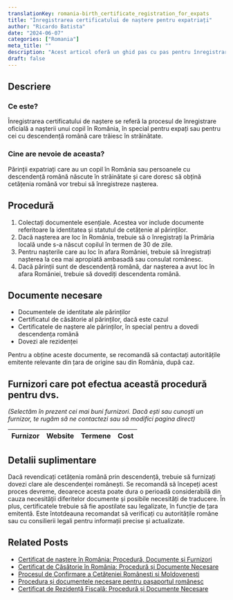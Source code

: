 ```yaml
---
translationKey: romania-birth_certificate_registration_for_expats
title: "Înregistrarea certificatului de naștere pentru expatriați"
author: "Ricardo Batista"
date: "2024-06-07"
categories: ["Romania"]
meta_title: ""
description: "Acest articol oferă un ghid pas cu pas pentru înregistrarea certificatului de naștere pentru expatriații din România."
draft: false
---
```


## Descriere
### Ce este?
Înregistrarea certificatului de naștere se referă la procesul de înregistrare oficială a nașterii unui copil în România, în special pentru expați sau pentru cei cu descendență română care trăiesc în străinătate.
### Cine are nevoie de aceasta?
Părinții expatriați care au un copil în România sau persoanele cu descendență română născute în străinătate și care doresc să obțină cetățenia română vor trebui să înregistreze nașterea.

## Procedură
1. Colectați documentele esențiale. Acestea vor include documente referitoare la identitatea și statutul de cetățenie al părinților.
2. Dacă nașterea are loc în România, trebuie să o înregistrați la Primăria locală unde s-a născut copilul în termen de 30 de zile.
3. Pentru nașterile care au loc în afara României, trebuie să înregistrați nașterea la cea mai apropiată ambasadă sau consulat românesc.
4. Dacă părinții sunt de descendență română, dar nașterea a avut loc în afara României, trebuie să dovediți descendenta română.

## Documente necesare
- Documentele de identitate ale părinților
- Certificatul de căsătorie al părinților, dacă este cazul
- Certificatele de naștere ale părinților, în special pentru a dovedi descendența română
- Dovezi ale rezidenței

Pentru a obține aceste documente, se recomandă să contactați autoritățile emitente relevante din țara de origine sau din România, după caz.

## Furnizori care pot efectua această procedură pentru dvs.

_(Selectăm în prezent cei mai buni furnizori. Dacă ești sau cunoști un furnizor, te rugăm să ne contactezi sau să modifici pagina direct)_

| Furnizor        |     Website     |     Termene      |       Cost       |
| :-------------: | :-------------: |  :-------------: | :-------------: |

## Detalii suplimentare
Dacă revendicați cetățenia română prin descendență, trebuie să furnizați dovezi clare ale descendenței românești. Se recomandă să începeți acest proces devreme, deoarece acesta poate dura o perioadă considerabilă din cauza necesității diferitelor documente și posibile necesități de traducere. În plus, certificatele trebuie să fie apostilate sau legalizate, în funcție de țara emitentă. Este întotdeauna recomandat să verificați cu autoritățile române sau cu consilierii legali pentru informații precise și actualizate.


## Related Posts

- [Certificat de naștere în România: Procedură, Documente și Furnizori](https://tramitit.com/ro/guides/romania/certificat_de_nastere/)
- [Certificat de Căsătorie în România: Procedură și Documente Necesare](https://tramitit.com/ro/guides/romania/certificat_de_casatorie/)
- [Procesul de Confirmare a Cetățeniei Românești și Moldovenești](https://tramitit.com/ro/guides/romania/confirmare_de_cetatenie/)
- [Procedura și documentele necesare pentru pașaportul românesc](https://tramitit.com/ro/guides/romania/pasaport/)
- [Certificat de Rezidență Fiscală: Procedură și Documente Necesare](https://tramitit.com/ro/guides/romania/certificat_fiscal/)